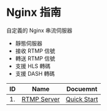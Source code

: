 # Nginx 指南

自定義的 Nginx 串流伺服器

* 靜態伺服器
* 接收 RTMP 信號
* 轉送 RTMP 信號
* 支援 HLS 轉碼
* 支援 DASH 轉碼

| ID  | Name                                                            | Docuemnt                           |
| --- | --------------------------------------------------------------- | ---------------------------------- |
| 1.  | [RTMP Server](https://github.com/Funique2022/tool_nginx_server) | [Quick Start](./nginx/overview.md) |
